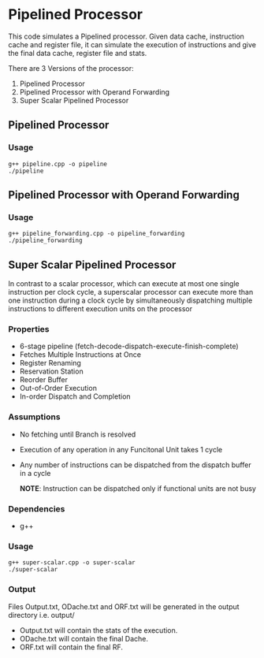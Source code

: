 # Pipelined Processor
This code simulates a Pipelined processor. Given data cache, instruction cache and register file, it can simulate the execution of instructions and give the final data cache, register file and stats.

There are 3 Versions of the processor:
1. Pipelined Processor
2. Pipelined Processor with Operand Forwarding
3. Super Scalar Pipelined Processor

## Pipelined Processor

### Usage
```
g++ pipeline.cpp -o pipeline
./pipeline
```

## Pipelined Processor with Operand Forwarding

### Usage
```
g++ pipeline_forwarding.cpp -o pipeline_forwarding
./pipeline_forwarding
```

## Super Scalar Pipelined Processor
In contrast to a scalar processor, which can execute at most one single instruction per clock cycle, a superscalar processor can execute more than one instruction during a clock cycle by simultaneously dispatching multiple instructions to different execution units on the processor

### Properties    
- 6-stage pipeline (fetch-decode-dispatch-execute-finish-complete)
- Fetches Multiple Instructions at Once
- Register Renaming
- Reservation Station
- Reorder Buffer
- Out-of-Order Execution
- In-order Dispatch and Completion

### Assumptions
- No fetching until Branch is resolved
- Execution of any operation in any Funcitonal Unit takes 1 cycle
- Any number of instructions can be dispatched from the dispatch buffer in a cycle

    **NOTE**: Instruction can be dispatched only if functional units are not busy

### Dependencies
- g++

### Usage
```
g++ super-scalar.cpp -o super-scalar
./super-scalar
```

### Output
Files Output.txt, ODache.txt and ORF.txt will be generated in the output directory i.e. output/
- Output.txt will contain the stats of the execution.
- ODache.txt will contain the final Dache.
- ORF.txt will contain the final RF.